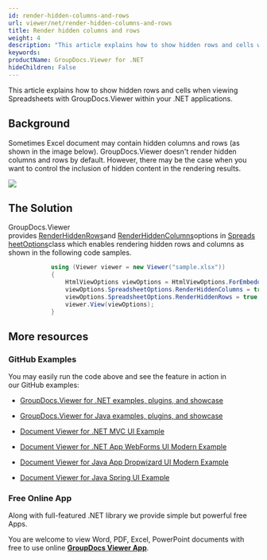 ```yaml
---
id: render-hidden-columns-and-rows
url: viewer/net/render-hidden-columns-and-rows
title: Render hidden columns and rows
weight: 4
description: "This article explains how to show hidden rows and cells when viewing Spreadsheets with GroupDocs.Viewer within your .NET applications."
keywords: 
productName: GroupDocs.Viewer for .NET
hideChildren: False
---
```

This article explains how to show hidden rows and cells when viewing Spreadsheets with GroupDocs.Viewer within your .NET applications.

## Background

Sometimes Excel document may contain hidden columns and rows (as shown in the image below). GroupDocs.Viewer doesn't render hidden columns and rows by default. However, there may be the case when you want to control the inclusion of hidden content in the rendering results. 

![](viewer/net/images/render-hidden-columns-and-rows.png)

## The Solution

GroupDocs.Viewer provides [RenderHiddenRows](https://apireference.groupdocs.com/net/viewer/groupdocs.viewer.options/spreadsheetoptions/properties/renderhiddenrows)and [RenderHiddenColumns](https://apireference.groupdocs.com/net/viewer/groupdocs.viewer.options/spreadsheetoptions/properties/renderhiddencolumns)options in [SpreadsheetOptions](https://apireference.groupdocs.com/net/viewer/groupdocs.viewer.options/spreadsheetoptions)class which enables rendering hidden rows and columns as shown in the following code samples. 

```csharp
            using (Viewer viewer = new Viewer("sample.xlsx"))
            {
                HtmlViewOptions viewOptions = HtmlViewOptions.ForEmbeddedResources();
                viewOptions.SpreadsheetOptions.RenderHiddenColumns = true;
                viewOptions.SpreadsheetOptions.RenderHiddenRows = true;
                viewer.View(viewOptions);
            }
```

## More resources

### GitHub Examples

You may easily run the code above and see the feature in action in our GitHub examples:

*   [GroupDocs.Viewer for .NET examples, plugins, and showcase](https://github.com/groupdocs-viewer/GroupDocs.Viewer-for-.NET)
    
*   [GroupDocs.Viewer for Java examples, plugins, and showcase](https://github.com/groupdocs-viewer/GroupDocs.Viewer-for-Java)
    
*   [Document Viewer for .NET MVC UI Example](https://github.com/groupdocs-viewer/GroupDocs.Viewer-for-.NET-MVC) 
    
*   [Document Viewer for .NET App WebForms UI Modern Example](https://github.com/groupdocs-viewer/GroupDocs.Viewer-for-.NET-WebForms)
    
*   [Document Viewer for Java App Dropwizard UI Modern Example](https://github.com/groupdocs-viewer/GroupDocs.Viewer-for-Java-Dropwizard)
    
*   [Document Viewer for Java Spring UI Example](https://github.com/groupdocs-viewer/GroupDocs.Viewer-for-Java-Spring)
    

### Free Online App

Along with full-featured .NET library we provide simple but powerful free Apps.

You are welcome to view Word, PDF, Excel, PowerPoint documents with free to use online **[GroupDocs Viewer App](https://products.groupdocs.app/viewer)**.
